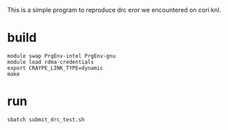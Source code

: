 This is a simple program to reproduce drc eror we encountered on cori knl.

# build

```shell
module swap PrgEnv-intel PrgEnv-gnu
module load rdma-credentials
export CRAYPE_LINK_TYPE=dynamic
make
```

# run

```shell
sbatch submit_drc_test.sh
```
